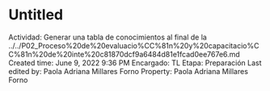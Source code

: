 # Untitled

Actividad: Generar una tabla de conocimientos al final de la ../../P02_Proceso%20de%20evaluacio%CC%81n%20y%20capacitacio%CC%81n%20de%20inte%20c81870dcf9a6484d81e1fcad0ee767e6.md
Created time: June 9, 2022 9:36 PM
Encargado: TL
Etapa: Preparación
Last edited by: Paola Adriana Millares Forno
Property: Paola Adriana Millares Forno